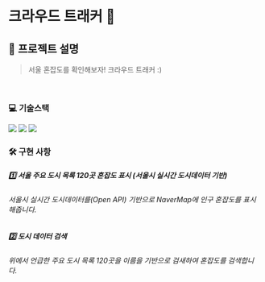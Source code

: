 # 크라우드 트래커 📍

## 🤔 프로젝트 설명

> 서울 혼잡도를 확인해보자! 크라우드 트래커 :) 

<br>

### 💻 기술스택 
<p>
 <img src="https://img.shields.io/badge/Anroid-3DDC84?style=for-the-badge&logo=Android&logoColor=white">
 <img src="https://img.shields.io/badge/Kotlin-7F52FF?style=for-the-badge&logo=Kotlin&logoColor=white">
 <img src="https://img.shields.io/badge/MVVM-3DDC84?style=for-the-badge&logo=&logoColor=white">
</p>

### 🛠 구현 사항
##### 1️⃣ 서울 주요 도시 목록 120곳 혼잡도 표시 (서울시 실시간 도시데이터 기반)
###### 서울시 실시간 도시데이터를(Open API) 기반으로 NaverMap에 인구 혼잡도를 표시 해줍니다.

##### 2️⃣ 도시 데이터 검색
###### 위에서 언급한 주요 도시 목록 120곳을 이름을 기반으로 검새하여 혼잡도를 검색합니다.
